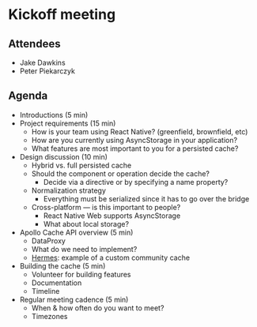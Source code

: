 # Kickoff meeting

## Attendees
- Jake Dawkins
- Peter Piekarczyk

## Agenda
- Introductions (5 min)
- Project requirements (15 min)
  - How is your team using React Native? (greenfield, brownfield, etc)
  - How are you currently using AsyncStorage in your application?
  - What features are most important to you for a persisted cache?
- Design discussion (10 min)
  - Hybrid vs. full persisted cache
  - Should the component or operation decide the cache?
    - Decide via a directive or by specifying a name property?
  - Normalization strategy
    - Everything must be serialized since it has to go over the bridge
  - Cross-platform — is this important to people?
    - React Native Web supports AsyncStorage
    - What about local storage?
- Apollo Cache API overview (5 min)
  - DataProxy
  - What do we need to implement?
  - [Hermes](https://github.com/convoyinc/apollo-cache-hermes): example of a custom community cache
- Building the cache (5 min)
  - Volunteer for building features
  - Documentation
  - Timeline
- Regular meeting cadence (5 min)
  - When & how often do you want to meet?
  - Timezones
